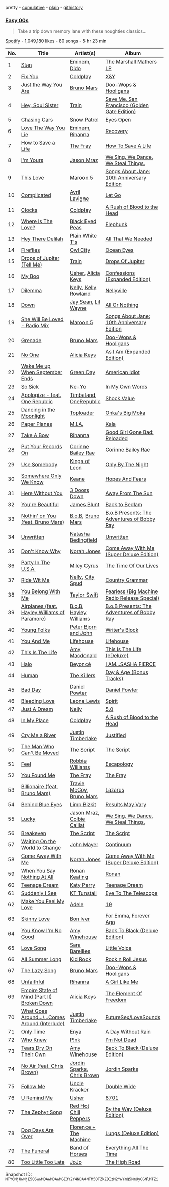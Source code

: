 pretty - [cumulative](/playlists/cumulative/37i9dQZF1DX8j4KHUVrE2f.md) - [plain](/playlists/plain/37i9dQZF1DX8j4KHUVrE2f) - [githistory](https://github.githistory.xyz/mackorone/spotify-playlist-archive/blob/main/playlists/plain/37i9dQZF1DX8j4KHUVrE2f)

### [Easy 00s](https://open.spotify.com/playlist/37i9dQZF1DX8j4KHUVrE2f)

> Take a trip down memory lane with these noughties classics...

[Spotify](https://open.spotify.com/user/spotify) - 1,049,180 likes - 80 songs - 5 hr 23 min

| No. | Title | Artist(s) | Album | Length |
|---|---|---|---|---|
| 1 | [Stan](https://open.spotify.com/track/3UmaczJpikHgJFyBTAJVoz) | [Eminem](https://open.spotify.com/artist/7dGJo4pcD2V6oG8kP0tJRR), [Dido](https://open.spotify.com/artist/2mpeljBig2IXLXRAFO9AAs) | [The Marshall Mathers LP](https://open.spotify.com/album/6t7956yu5zYf5A829XRiHC) | 6:44 |
| 2 | [Fix You](https://open.spotify.com/track/7LVHVU3tWfcxj5aiPFEW4Q) | [Coldplay](https://open.spotify.com/artist/4gzpq5DPGxSnKTe4SA8HAU) | [X&Y](https://open.spotify.com/album/4E7bV0pzG0LciBSWTszra6) | 4:55 |
| 3 | [Just the Way You Are](https://open.spotify.com/track/7BqBn9nzAq8spo5e7cZ0dJ) | [Bruno Mars](https://open.spotify.com/artist/0du5cEVh5yTK9QJze8zA0C) | [Doo\-Wops & Hooligans](https://open.spotify.com/album/1uyf3l2d4XYwiEqAb7t7fX) | 3:40 |
| 4 | [Hey, Soul Sister](https://open.spotify.com/track/4HlFJV71xXKIGcU3kRyttv) | [Train](https://open.spotify.com/artist/3FUY2gzHeIiaesXtOAdB7A) | [Save Me, San Francisco \(Golden Gate Edition\)](https://open.spotify.com/album/1CwXS6MAz8Wo7K4TzW9iuR) | 3:36 |
| 5 | [Chasing Cars](https://open.spotify.com/track/5hnyJvgoWiQUYZttV4wXy6) | [Snow Patrol](https://open.spotify.com/artist/3rIZMv9rysU7JkLzEaC5Jp) | [Eyes Open](https://open.spotify.com/album/3k7bXPw2u0C0SBKPMsgMS3) | 4:27 |
| 6 | [Love The Way You Lie](https://open.spotify.com/track/15JINEqzVMv3SvJTAXAKED) | [Eminem](https://open.spotify.com/artist/7dGJo4pcD2V6oG8kP0tJRR), [Rihanna](https://open.spotify.com/artist/5pKCCKE2ajJHZ9KAiaK11H) | [Recovery](https://open.spotify.com/album/47BiFcV59TQi2s9SkBo2pb) | 4:23 |
| 7 | [How to Save a Life](https://open.spotify.com/track/5fVZC9GiM4e8vu99W0Xf6J) | [The Fray](https://open.spotify.com/artist/0zOcE3mg9nS6l3yxt1Y0bK) | [How To Save A Life](https://open.spotify.com/album/1IM3GwptCGYjRkzCBolyFK) | 4:22 |
| 8 | [I'm Yours](https://open.spotify.com/track/1EzrEOXmMH3G43AXT1y7pA) | [Jason Mraz](https://open.spotify.com/artist/4phGZZrJZRo4ElhRtViYdl) | [We Sing\. We Dance\. We Steal Things.](https://open.spotify.com/album/04G0YylSjvDQZrjOfE5jA5) | 4:02 |
| 9 | [This Love](https://open.spotify.com/track/6ECp64rv50XVz93WvxXMGF) | [Maroon 5](https://open.spotify.com/artist/04gDigrS5kc9YWfZHwBETP) | [Songs About Jane: 10th Anniversary Edition](https://open.spotify.com/album/5zClcGCSWj926AMjvBNSLc) | 3:26 |
| 10 | [Complicated](https://open.spotify.com/track/5xEM5hIgJ1jjgcEBfpkt2F) | [Avril Lavigne](https://open.spotify.com/artist/0p4nmQO2msCgU4IF37Wi3j) | [Let Go](https://open.spotify.com/album/3zXjR3y2dUWklKmmp6lEhy) | 4:04 |
| 11 | [Clocks](https://open.spotify.com/track/0BCPKOYdS2jbQ8iyB56Zns) | [Coldplay](https://open.spotify.com/artist/4gzpq5DPGxSnKTe4SA8HAU) | [A Rush of Blood to the Head](https://open.spotify.com/album/0RHX9XECH8IVI3LNgWDpmQ) | 5:07 |
| 12 | [Where Is The Love?](https://open.spotify.com/track/0xmjwnQ3FNE6HuWCt2nHdZ) | [Black Eyed Peas](https://open.spotify.com/artist/1yxSLGMDHlW21z4YXirZDS) | [Elephunk](https://open.spotify.com/album/3eqkfT9f1XyM8GME1gVDrD) | 4:32 |
| 13 | [Hey There Delilah](https://open.spotify.com/track/4RCWB3V8V0dignt99LZ8vH) | [Plain White T's](https://open.spotify.com/artist/1g1yxsNVPhMUl9GrMjEb2o) | [All That We Needed](https://open.spotify.com/album/4vUClKTFaDWnsHE8rK52GY) | 3:52 |
| 14 | [Fireflies](https://open.spotify.com/track/3DamFFqW32WihKkTVlwTYQ) | [Owl City](https://open.spotify.com/artist/07QEuhtrNmmZ0zEcqE9SF6) | [Ocean Eyes](https://open.spotify.com/album/3vf65wfk1EEjVhy6BjENsS) | 3:48 |
| 15 | [Drops of Jupiter \(Tell Me\)](https://open.spotify.com/track/2hKdd3qO7cWr2Jo0Bcs0MA) | [Train](https://open.spotify.com/artist/3FUY2gzHeIiaesXtOAdB7A) | [Drops Of Jupiter](https://open.spotify.com/album/6j6Zgm7vzAZegr48UppFVT) | 4:19 |
| 16 | [My Boo](https://open.spotify.com/track/68vgtRHr7iZHpzGpon6Jlo) | [Usher](https://open.spotify.com/artist/23zg3TcAtWQy7J6upgbUnj), [Alicia Keys](https://open.spotify.com/artist/3DiDSECUqqY1AuBP8qtaIa) | [Confessions \(Expanded Edition\)](https://open.spotify.com/album/1RM6MGv6bcl6NrAG8PGoZk) | 3:43 |
| 17 | [Dilemma](https://open.spotify.com/track/0ARK753YaiJbpLUk7z5yIM) | [Nelly](https://open.spotify.com/artist/2gBjLmx6zQnFGQJCAQpRgw), [Kelly Rowland](https://open.spotify.com/artist/3AuMNF8rQAKOzjYppFNAoB) | [Nellyville](https://open.spotify.com/album/4HUUHHXBXImwksfbSPqE7q) | 4:49 |
| 18 | [Down](https://open.spotify.com/track/6cmm1LMvZdB5zsCwX5BjqE) | [Jay Sean](https://open.spotify.com/artist/4pADjHPWyrlAF0FA7joK2H), [Lil Wayne](https://open.spotify.com/artist/55Aa2cqylxrFIXC767Z865) | [All Or Nothing](https://open.spotify.com/album/2H66HrVR1UeMlAoSXpxUnk) | 3:32 |
| 19 | [She Will Be Loved \- Radio Mix](https://open.spotify.com/track/4llK75pXNWZz6KAho2Gp16) | [Maroon 5](https://open.spotify.com/artist/04gDigrS5kc9YWfZHwBETP) | [Songs About Jane: 10th Anniversary Edition](https://open.spotify.com/album/5zClcGCSWj926AMjvBNSLc) | 4:19 |
| 20 | [Grenade](https://open.spotify.com/track/2tJulUYLDKOg9XrtVkMgcJ) | [Bruno Mars](https://open.spotify.com/artist/0du5cEVh5yTK9QJze8zA0C) | [Doo\-Wops & Hooligans](https://open.spotify.com/album/1uyf3l2d4XYwiEqAb7t7fX) | 3:42 |
| 21 | [No One](https://open.spotify.com/track/6IwKcFdiRQZOWeYNhUiWIv) | [Alicia Keys](https://open.spotify.com/artist/3DiDSECUqqY1AuBP8qtaIa) | [As I Am \(Expanded Edition\)](https://open.spotify.com/album/6KlxyxhXEDo1LdheFulN7h) | 4:13 |
| 22 | [Wake Me up When September Ends](https://open.spotify.com/track/3ZffCQKLFLUvYM59XKLbVm) | [Green Day](https://open.spotify.com/artist/7oPftvlwr6VrsViSDV7fJY) | [American Idiot](https://open.spotify.com/album/5dN7F9DV0Qg1XRdIgW8rke) | 4:45 |
| 23 | [So Sick](https://open.spotify.com/track/6brl7bwOHmGFkNw3MBqssT) | [Ne\-Yo](https://open.spotify.com/artist/21E3waRsmPlU7jZsS13rcj) | [In My Own Words](https://open.spotify.com/album/6gkwOLmk0ALMOjWs5WhAEr) | 3:27 |
| 24 | [Apologize \- feat\. One Republic](https://open.spotify.com/track/6ucR4KfvsBFWCMVFDvyKKl) | [Timbaland](https://open.spotify.com/artist/5Y5TRrQiqgUO4S36tzjIRZ), [OneRepublic](https://open.spotify.com/artist/5Pwc4xIPtQLFEnJriah9YJ) | [Shock Value](https://open.spotify.com/album/0V7TZQmJBgI81M9Z7GWxCI) | 3:04 |
| 25 | [Dancing in the Moonlight](https://open.spotify.com/track/3Fzlg5r1IjhLk2qRw667od) | [Toploader](https://open.spotify.com/artist/6xeFne1rkxMhKSW3ipvkdV) | [Onka's Big Moka](https://open.spotify.com/album/2ww2PXKiHk7rNv26rjVJ5z) | 3:52 |
| 26 | [Paper Planes](https://open.spotify.com/track/1ixbwbeBi5ufN4noUKmW5a) | [M.I.A.](https://open.spotify.com/artist/0QJIPDAEDILuo8AIq3pMuU) | [Kala](https://open.spotify.com/album/2xoj2gYed3IYmGWn3owSfu) | 3:25 |
| 27 | [Take A Bow](https://open.spotify.com/track/3goSVuTt3fDYDP6kRnFwuL) | [Rihanna](https://open.spotify.com/artist/5pKCCKE2ajJHZ9KAiaK11H) | [Good Girl Gone Bad: Reloaded](https://open.spotify.com/album/3JSWZWeTHF4HDGt5Eozdy7) | 3:49 |
| 28 | [Put Your Records On](https://open.spotify.com/track/2nGFzvICaeEWjIrBrL2RAx) | [Corinne Bailey Rae](https://open.spotify.com/artist/29WzbAQtDnBJF09es0uddn) | [Corinne Bailey Rae](https://open.spotify.com/album/141Mp3P2VKHQMhtkW1DyQg) | 3:35 |
| 29 | [Use Somebody](https://open.spotify.com/track/5VGlqQANWDKJFl0MBG3sg2) | [Kings of Leon](https://open.spotify.com/artist/2qk9voo8llSGYcZ6xrBzKx) | [Only By The Night](https://open.spotify.com/album/5CZR6ljD0x9fTiS4mh9wMp) | 3:50 |
| 30 | [Somewhere Only We Know](https://open.spotify.com/track/0ll8uFnc0nANY35E0Lfxvg) | [Keane](https://open.spotify.com/artist/53A0W3U0s8diEn9RhXQhVz) | [Hopes And Fears](https://open.spotify.com/album/0qsT8HLvlWaSWIq8Rc95BI) | 3:56 |
| 31 | [Here Without You](https://open.spotify.com/track/3NLrRZoMF0Lx6zTlYqeIo4) | [3 Doors Down](https://open.spotify.com/artist/2RTUTCvo6onsAnheUk3aL9) | [Away From The Sun](https://open.spotify.com/album/72olNArm75vOycSziqIX9Y) | 3:58 |
| 32 | [You're Beautiful](https://open.spotify.com/track/0vg4WnUWvze6pBOJDTq99k) | [James Blunt](https://open.spotify.com/artist/7KMqksf0UMdyA0UCf4R3ux) | [Back to Bedlam](https://open.spotify.com/album/1ekaxA9Q5GzUPCepx4wzMF) | 3:29 |
| 33 | [Nothin' on You \(feat\. Bruno Mars\)](https://open.spotify.com/track/59dLtGBS26x7kc0rHbaPrq) | [B.o.B](https://open.spotify.com/artist/5ndkK3dpZLKtBklKjxNQwT), [Bruno Mars](https://open.spotify.com/artist/0du5cEVh5yTK9QJze8zA0C) | [B.o.B Presents: The Adventures of Bobby Ray](https://open.spotify.com/album/7apLPYT8szV1IqTxyVSy5P) | 4:28 |
| 34 | [Unwritten](https://open.spotify.com/track/3U5JVgI2x4rDyHGObzJfNf) | [Natasha Bedingfield](https://open.spotify.com/artist/7o95ZoZt5ZYn31e9z1Hc0a) | [Unwritten](https://open.spotify.com/album/3PEzTAuPW5IjLJ58FzwQeL) | 4:19 |
| 35 | [Don't Know Why](https://open.spotify.com/track/1zNXF2svmdlNxfS5XeNUgr) | [Norah Jones](https://open.spotify.com/artist/2Kx7MNY7cI1ENniW7vT30N) | [Come Away With Me \(Super Deluxe Edition\)](https://open.spotify.com/album/3ArSFkv4OQOosOvYTrZNIl) | 3:06 |
| 36 | [Party In The U.S.A.](https://open.spotify.com/track/5Q0Nhxo0l2bP3pNjpGJwV1) | [Miley Cyrus](https://open.spotify.com/artist/5YGY8feqx7naU7z4HrwZM6) | [The Time Of Our Lives](https://open.spotify.com/album/64aKkqxc3Ur2LYIKeS5osS) | 3:22 |
| 37 | [Ride Wit Me](https://open.spotify.com/track/3Gf5nttwcX9aaSQXRWidEZ) | [Nelly](https://open.spotify.com/artist/2gBjLmx6zQnFGQJCAQpRgw), [City Spud](https://open.spotify.com/artist/3L2SIGZah4QZSvN4wC8rHl) | [Country Grammar](https://open.spotify.com/album/5v7Icroz1sQsK2sQyLrWzE) | 4:51 |
| 38 | [You Belong With Me](https://open.spotify.com/track/1GEBsLDvJGw7kviySRI6GX) | [Taylor Swift](https://open.spotify.com/artist/06HL4z0CvFAxyc27GXpf02) | [Fearless \(Big Machine Radio Release Special\)](https://open.spotify.com/album/3EzFY9Rg0PpbADMth746zi) | 3:52 |
| 39 | [Airplanes \(feat\. Hayley Williams of Paramore\)](https://open.spotify.com/track/6lV2MSQmRIkycDScNtrBXO) | [B.o.B](https://open.spotify.com/artist/5ndkK3dpZLKtBklKjxNQwT), [Hayley Williams](https://open.spotify.com/artist/6Rx1JKzBrSzoKQtmbVmBnM) | [B.o.B Presents: The Adventures of Bobby Ray](https://open.spotify.com/album/7apLPYT8szV1IqTxyVSy5P) | 3:00 |
| 40 | [Young Folks](https://open.spotify.com/track/4dyx5SzxPPaD8xQIid5Wjj) | [Peter Bjorn and John](https://open.spotify.com/artist/6u11Qbko2N2hP4lTBYjX86) | [Writer's Block](https://open.spotify.com/album/5g4E06cxsFEMFE9hSekAt2) | 4:36 |
| 41 | [You And Me](https://open.spotify.com/track/0815caqt2Lytro5EIzMufT) | [Lifehouse](https://open.spotify.com/artist/5PokPZn11xzZXyXSfnvIM3) | [Lifehouse](https://open.spotify.com/album/2hOY4rDu51XSBvtwfWgSmz) | 3:15 |
| 42 | [This Is The Life](https://open.spotify.com/track/2T3jgoAMbBXiMMD8pSc6QL) | [Amy Macdonald](https://open.spotify.com/artist/1hJuGCUpefX24GFmss9bjH) | [This Is The Life \(eDeluxe\)](https://open.spotify.com/album/5DaToG3KvHnUgTPqY4cEbq) | 3:04 |
| 43 | [Halo](https://open.spotify.com/track/4JehYebiI9JE8sR8MisGVb) | [Beyoncé](https://open.spotify.com/artist/6vWDO969PvNqNYHIOW5v0m) | [I AM...SASHA FIERCE](https://open.spotify.com/album/39P7VD7qlg3Z0ltq60eHp7) | 4:21 |
| 44 | [Human](https://open.spotify.com/track/1sTsuZTdANkiFd7T34H3nb) | [The Killers](https://open.spotify.com/artist/0C0XlULifJtAgn6ZNCW2eu) | [Day & Age \(Bonus Tracks\)](https://open.spotify.com/album/0Ug5scDXUIgGN8yanDBLQw) | 4:05 |
| 45 | [Bad Day](https://open.spotify.com/track/0mUyMawtxj1CJ76kn9gIZK) | [Daniel Powter](https://open.spotify.com/artist/7xTcuBOIAAIGDOSvwYFPzk) | [Daniel Powter](https://open.spotify.com/album/4zhigAhPwqp43XVHBiVeQI) | 3:53 |
| 46 | [Bleeding Love](https://open.spotify.com/track/7wZUrN8oemZfsEd1CGkbXE) | [Leona Lewis](https://open.spotify.com/artist/5lKZWd6HiSCLfnDGrq9RAm) | [Spirit](https://open.spotify.com/album/0VaAFegRAAn4OCg7p4QjN5) | 4:22 |
| 47 | [Just A Dream](https://open.spotify.com/track/3ZdJffjzJWFimSQyxgGIxN) | [Nelly](https://open.spotify.com/artist/2gBjLmx6zQnFGQJCAQpRgw) | [5.0](https://open.spotify.com/album/3mz9p3cA0Cl5oDUlpTxB0c) | 3:57 |
| 48 | [In My Place](https://open.spotify.com/track/2nvC4i2aMo4CzRjRflysah) | [Coldplay](https://open.spotify.com/artist/4gzpq5DPGxSnKTe4SA8HAU) | [A Rush of Blood to the Head](https://open.spotify.com/album/0RHX9XECH8IVI3LNgWDpmQ) | 3:46 |
| 49 | [Cry Me a River](https://open.spotify.com/track/7Lf7oSEVdzZqTA0kEDSlS5) | [Justin Timberlake](https://open.spotify.com/artist/31TPClRtHm23RisEBtV3X7) | [Justified](https://open.spotify.com/album/6QPkyl04rXwTGlGlcYaRoW) | 4:48 |
| 50 | [The Man Who Can't Be Moved](https://open.spotify.com/track/3nqqDo8CcCLke3ZoTgiOKf) | [The Script](https://open.spotify.com/artist/3AQRLZ9PuTAozP28Skbq8V) | [The Script](https://open.spotify.com/album/1r5J0N6Ep181K0i8YuTYgO) | 4:01 |
| 51 | [Feel](https://open.spotify.com/track/2Ms33RTRCT6gArrpcrPxmo) | [Robbie Williams](https://open.spotify.com/artist/2HcwFjNelS49kFbfvMxQYw) | [Escapology](https://open.spotify.com/album/4QyE2i0y4nyxHsiwm6VK9V) | 4:23 |
| 52 | [You Found Me](https://open.spotify.com/track/4IoYz8XqqdowINzfRrFnhi) | [The Fray](https://open.spotify.com/artist/0zOcE3mg9nS6l3yxt1Y0bK) | [The Fray](https://open.spotify.com/album/3ibdlhMmbFPMYoWvwHCzI3) | 4:01 |
| 53 | [Billionaire \(feat\. Bruno Mars\)](https://open.spotify.com/track/2qPUnoasNe4Ep43emVXEig) | [Travie McCoy](https://open.spotify.com/artist/7o9Nl7K1Al6NNAHX6jn6iG), [Bruno Mars](https://open.spotify.com/artist/0du5cEVh5yTK9QJze8zA0C) | [Lazarus](https://open.spotify.com/album/7kOivwbxDlUcVa4dCBCsWg) | 3:31 |
| 54 | [Behind Blue Eyes](https://open.spotify.com/track/1MTQHCpraD4S8g5PAFKzoj) | [Limp Bizkit](https://open.spotify.com/artist/165ZgPlLkK7bf5bDoFc6Sb) | [Results May Vary](https://open.spotify.com/album/3oUoQ0UH7Rv06x1kpSjS36) | 4:29 |
| 55 | [Lucky](https://open.spotify.com/track/0IktbUcnAGrvD03AWnz3Q8) | [Jason Mraz](https://open.spotify.com/artist/4phGZZrJZRo4ElhRtViYdl), [Colbie Caillat](https://open.spotify.com/artist/6aZyMrc4doVtZyKNilOmwu) | [We Sing\. We Dance\. We Steal Things.](https://open.spotify.com/album/04G0YylSjvDQZrjOfE5jA5) | 3:09 |
| 56 | [Breakeven](https://open.spotify.com/track/285hMzLhJwHVLe9QT9qilk) | [The Script](https://open.spotify.com/artist/3AQRLZ9PuTAozP28Skbq8V) | [The Script](https://open.spotify.com/album/1r5J0N6Ep181K0i8YuTYgO) | 4:21 |
| 57 | [Waiting On the World to Change](https://open.spotify.com/track/5imShWWzwqfAJ9gXFpGAQh) | [John Mayer](https://open.spotify.com/artist/0hEurMDQu99nJRq8pTxO14) | [Continuum](https://open.spotify.com/album/1Xsprdt1q9rOzTic7b9zYM) | 3:21 |
| 58 | [Come Away With Me](https://open.spotify.com/track/6jGnykaS6TkWp15utXSAeI) | [Norah Jones](https://open.spotify.com/artist/2Kx7MNY7cI1ENniW7vT30N) | [Come Away With Me \(Super Deluxe Edition\)](https://open.spotify.com/album/3ArSFkv4OQOosOvYTrZNIl) | 3:18 |
| 59 | [When You Say Nothing At All](https://open.spotify.com/track/0gcjc7Vt5xtcfmJgf6g2IO) | [Ronan Keating](https://open.spotify.com/artist/3nlHsNqwCSvT988ZfSW1Yh) | [Ronan](https://open.spotify.com/album/3T9Imnmd2Amt5lyDMqlFq9) | 4:16 |
| 60 | [Teenage Dream](https://open.spotify.com/track/5jzKL4BDMClWqRguW5qZvh) | [Katy Perry](https://open.spotify.com/artist/6jJ0s89eD6GaHleKKya26X) | [Teenage Dream](https://open.spotify.com/album/2eQMC9nJE3f3hCNKlYYHL1) | 3:47 |
| 61 | [Suddenly I See](https://open.spotify.com/track/5p9XWUdvbUzmPCukOmwoU3) | [KT Tunstall](https://open.spotify.com/artist/5zzrJD2jXrE9dZ1AklRFcL) | [Eye To The Telescope](https://open.spotify.com/album/3j70PDKieTWQAwas3bPHRZ) | 3:21 |
| 62 | [Make You Feel My Love](https://open.spotify.com/track/5FgPwJ7Nh2FVmIXviKl2VF) | [Adele](https://open.spotify.com/artist/4dpARuHxo51G3z768sgnrY) | [19](https://open.spotify.com/album/59ULskOkBMij4zL8pS7mi0) | 3:32 |
| 63 | [Skinny Love](https://open.spotify.com/track/3B3eOgLJSqPEA0RfboIQVM) | [Bon Iver](https://open.spotify.com/artist/4LEiUm1SRbFMgfqnQTwUbQ) | [For Emma, Forever Ago](https://open.spotify.com/album/7EJ0OT5ZqybXxcYRa6mccM) | 3:58 |
| 64 | [You Know I'm No Good](https://open.spotify.com/track/0DMRKqrpd0QO4RWiEdMib0) | [Amy Winehouse](https://open.spotify.com/artist/6Q192DXotxtaysaqNPy5yR) | [Back To Black \(Deluxe Edition\)](https://open.spotify.com/album/0E4xv5gPjykrwBgBZzI8XG) | 4:17 |
| 65 | [Love Song](https://open.spotify.com/track/4E6cwWJWZw2zWf7VFbH7wf) | [Sara Bareilles](https://open.spotify.com/artist/2Sqr0DXoaYABbjBo9HaMkM) | [Little Voice](https://open.spotify.com/album/2Z9WUERfMjOgQ6ze9TcGbF) | 4:18 |
| 66 | [All Summer Long](https://open.spotify.com/track/5rX6C5QVvvZB7XckETNych) | [Kid Rock](https://open.spotify.com/artist/7dOBabd5O4CvKrg4iriHTM) | [Rock n Roll Jesus](https://open.spotify.com/album/2xChdOg0PvxzHzE1BooUpI) | 4:57 |
| 67 | [The Lazy Song](https://open.spotify.com/track/1ExfPZEiahqhLyajhybFeS) | [Bruno Mars](https://open.spotify.com/artist/0du5cEVh5yTK9QJze8zA0C) | [Doo\-Wops & Hooligans](https://open.spotify.com/album/1uyf3l2d4XYwiEqAb7t7fX) | 3:09 |
| 68 | [Unfaithful](https://open.spotify.com/track/13xxBnXOuiBxVxJI458B0i) | [Rihanna](https://open.spotify.com/artist/5pKCCKE2ajJHZ9KAiaK11H) | [A Girl Like Me](https://open.spotify.com/album/2JdjS6jjOml7nt7Yjo0nnh) | 3:46 |
| 69 | [Empire State of Mind \(Part II\) Broken Down](https://open.spotify.com/track/5sra5UY6sD658OabHL3QtI) | [Alicia Keys](https://open.spotify.com/artist/3DiDSECUqqY1AuBP8qtaIa) | [The Element Of Freedom](https://open.spotify.com/album/0Rxab8t0y7GlaTJTHX2wEN) | 3:36 |
| 70 | [What Goes Around.../...Comes Around \(Interlude\)](https://open.spotify.com/track/3pD0f7hSJg2XdQ6udw5Tey) | [Justin Timberlake](https://open.spotify.com/artist/31TPClRtHm23RisEBtV3X7) | [FutureSex/LoveSounds](https://open.spotify.com/album/2scB1uhcCI1TSf6b9TCZK3) | 7:28 |
| 71 | [Only Time](https://open.spotify.com/track/6FLwmdmW77N1Pxb1aWsZmO) | [Enya](https://open.spotify.com/artist/6uothxMWeLWIhsGeF7cyo4) | [A Day Without Rain](https://open.spotify.com/album/2ioso1tqQ5zABQDVYyiUi5) | 3:38 |
| 72 | [Who Knew](https://open.spotify.com/track/2hns6Dv29Yrg68AVTJiAyA) | [P!nk](https://open.spotify.com/artist/1KCSPY1glIKqW2TotWuXOR) | [I'm Not Dead](https://open.spotify.com/album/5rK6h49Qd6gSxxbQGMrWfq) | 3:28 |
| 73 | [Tears Dry On Their Own](https://open.spotify.com/track/7MDfN1ldfTMtuXXdVz2Pzc) | [Amy Winehouse](https://open.spotify.com/artist/6Q192DXotxtaysaqNPy5yR) | [Back To Black \(Deluxe Edition\)](https://open.spotify.com/album/0E4xv5gPjykrwBgBZzI8XG) | 3:06 |
| 74 | [No Air \(feat\. Chris Brown\)](https://open.spotify.com/track/1jUA4rb6ZCv4gby4YU53xq) | [Jordin Sparks](https://open.spotify.com/artist/2AQjGvtT0pFYfxR3neFcvz), [Chris Brown](https://open.spotify.com/artist/7bXgB6jMjp9ATFy66eO08Z) | [Jordin Sparks](https://open.spotify.com/album/6JCNOvp9UeMrFuXwNW0JW6) | 4:24 |
| 75 | [Follow Me](https://open.spotify.com/track/4KoecuyOpZaNFZ0UqVsllc) | [Uncle Kracker](https://open.spotify.com/artist/2DnqqkzzDKm3vAoyHtn8So) | [Double Wide](https://open.spotify.com/album/0Fc7RtFLwtDz5pD622l7kQ) | 3:38 |
| 76 | [U Remind Me](https://open.spotify.com/track/2QsZVnbWVSjKMXK6K3uRBL) | [Usher](https://open.spotify.com/artist/23zg3TcAtWQy7J6upgbUnj) | [8701](https://open.spotify.com/album/6k16WXh4rKyusIoN00rmpi) | 4:26 |
| 77 | [The Zephyr Song](https://open.spotify.com/track/1ndGB6rvxKYN9seCYO1dTF) | [Red Hot Chili Peppers](https://open.spotify.com/artist/0L8ExT028jH3ddEcZwqJJ5) | [By the Way \(Deluxe Edition\)](https://open.spotify.com/album/6deiaArbeoqp1xPEGdEKp1) | 3:51 |
| 78 | [Dog Days Are Over](https://open.spotify.com/track/1YLJVmuzeM2YSUkCCaTNUB) | [Florence + The Machine](https://open.spotify.com/artist/1moxjboGR7GNWYIMWsRjgG) | [Lungs \(Deluxe Edition\)](https://open.spotify.com/album/2FgknX5e7fJlriQtxvpLhZ) | 4:11 |
| 79 | [The Funeral](https://open.spotify.com/track/5lRzWDEe7UuedU2QPsFg0K) | [Band of Horses](https://open.spotify.com/artist/0OdUWJ0sBjDrqHygGUXeCF) | [Everything All The Time](https://open.spotify.com/album/7ik4rjxOnmwnAWWzjj5ni3) | 5:22 |
| 80 | [Too Little Too Late](https://open.spotify.com/track/4T4NLIMypdmyUwK54jECk4) | [JoJo](https://open.spotify.com/artist/5xuNBZoM7z1Vv8IQ6uM0p6) | [The High Road](https://open.spotify.com/album/3ym3JtyhWmVIJzEzTCCsHa) | 3:41 |

Snapshot ID: `MTY0MjUwNjE5OSwwMDAwMDAwMGI3Y2Y4NDA4NTM5OTZkZDIzM2YwYmQ5NmUyOGNlMTZi`
